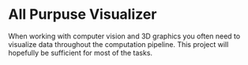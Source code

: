 # All Purpuse Visualizer
When working with computer vision and 3D graphics you often need to visualize data throughout the computation pipeline. This project will hopefully be sufficient for most of the tasks.
